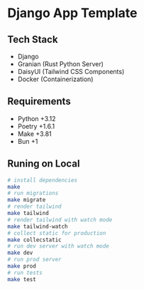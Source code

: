 # Django App Template

## Tech Stack

- Django
- Granian (Rust Python Server)
- DaisyUI (Tailwind CSS Components)
- Docker (Containerization)

## Requirements

- Python +3.12
- Poetry +1.6.1
- Make +3.81
- Bun +1

## Runing on Local

```bash
# install dependencies
make
# run migrations
make migrate
# render tailwind
make tailwind
# render tailwind with watch mode
make tailwind-watch
# collect static for production
make collecstatic
# run dev server with watch mode
make dev
# run prod server
make prod
# run tests
make test
```
